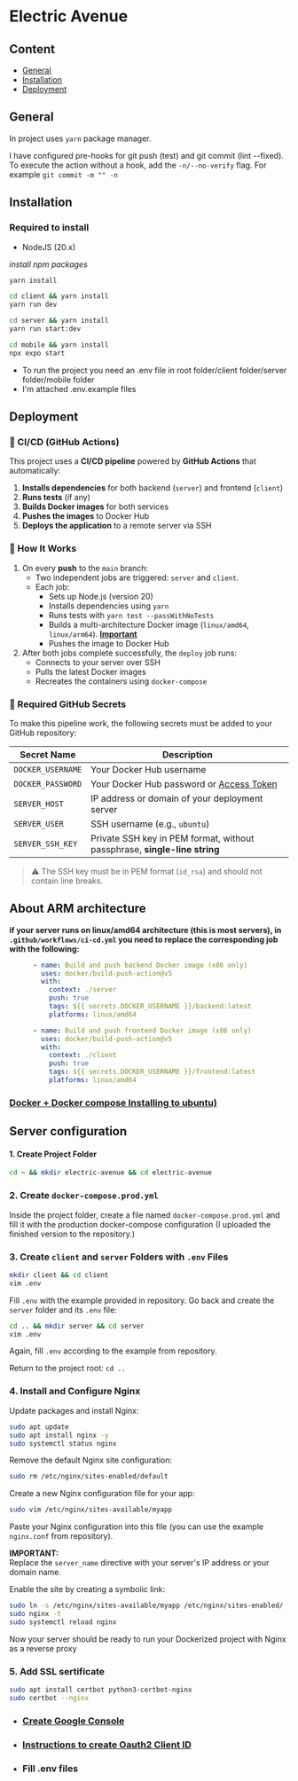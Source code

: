 
# Electric Avenue

## Content
- [General](#general)
- [Installation](#installation)
- [Deployment](#deployment)

## General
In project uses `yarn` package manager.

I have configured pre-hooks for git push (test) and git commit (lint --fixed). To execute the action without a hook, add the `-n/--no-verify` flag. For example `git commit -m "" -n`

## Installation
### Required to install
- NodeJS (20.x)

*install npm packages*

```bash  
yarn install  
```  
```bash  
cd client && yarn install  
yarn run dev  
```  
```bash  
cd server && yarn install  
yarn run start:dev  
```  
```bash  
cd mobile && yarn install  
npx expo start  
```  

* To run the project you need an .env file in root folder/client folder/server folder/mobile folder
* I'm attached .env.example files

## Deployment
### 🚀 CI/CD (GitHub Actions)

This project uses a **CI/CD pipeline** powered by **GitHub Actions** that automatically:

1. **Installs dependencies** for both backend (`server`) and frontend (`client`)
2. **Runs tests** (if any)
3. **Builds Docker images** for both services
4. **Pushes the images** to Docker Hub
5. **Deploys the application** to a remote server via SSH

### 🔄 How It Works

1. On every **push** to the `main` branch:
    - Two independent jobs are triggered: `server` and `client`.
    - Each job:
        - Sets up Node.js (version 20)
        - Installs dependencies using `yarn`
        - Runs tests with `yarn test --passWithNoTests`
        - Builds a multi-architecture Docker image (`linux/amd64`, `linux/arm64`). **[Important](#about-arm-architecture)**
        - Pushes the image to Docker Hub
2. After both jobs complete successfully, the `deploy` job runs:
    - Connects to your server over SSH
    - Pulls the latest Docker images
    - Recreates the containers using `docker-compose`

### 🔐 Required GitHub Secrets

To make this pipeline work, the following secrets must be added to your GitHub repository:

| Secret Name         | Description                                                                 |
|---------------------|-----------------------------------------------------------------------------|
| `DOCKER_USERNAME`   | Your Docker Hub username                                                    |
| `DOCKER_PASSWORD`   | Your Docker Hub password or [Access Token](https://hub.docker.com/settings/security) |
| `SERVER_HOST`       | IP address or domain of your deployment server                              |
| `SERVER_USER`       | SSH username (e.g., `ubuntu`)                                               |
| `SERVER_SSH_KEY`    | Private SSH key in PEM format, without passphrase, **single-line string**   |

> ⚠️ The SSH key must be in PEM format (`id_rsa`) and should not contain line breaks.

## About ARM architecture
**if your server runs on linux/amd64 architecture (this is most servers), in `.github/workflows/ci-cd.yml` you need to replace the corresponding job with the following:**
```yml
      - name: Build and push backend Docker image (x86 only)
        uses: docker/build-push-action@v5
        with:
          context: ./server
          push: true
          tags: ${{ secrets.DOCKER_USERNAME }}/backend:latest
          platforms: linux/amd64
```
```yml
      - name: Build and push frontend Docker image (x86 only)
        uses: docker/build-push-action@v5
        with:
          context: ./client
          push: true
          tags: ${{ secrets.DOCKER_USERNAME }}/frontend:latest
          platforms: linux/amd64
```
### [Docker + Docker compose Installing to ubuntu)](https://tomerklein.dev/step-by-step-tutorial-installing-docker-and-docker-compose-on-ubuntu-a98a1b7aaed0)
## Server configuration

#### 1. Create Project Folder
```bash
cd ~ && mkdir electric-avenue && cd electric-avenue
```
### 2. Create `docker-compose.prod.yml`
Inside the project folder, create a file named `docker-compose.prod.yml` and fill it with the production docker-compose configuration (I uploaded the finished version to the repository.)
### 3. Create `client` and `server` Folders with `.env` Files
```bash
mkdir client && cd client
vim .env 
```
Fill `.env` with the example provided in repository.
Go back and create the `server` folder and its `.env` file:
```bash
cd .. && mkdir server && cd server
vim .env
```
Again, fill `.env` according to the example from repository.

Return to the project root: `cd ..`
### 4. Install and Configure Nginx
Update packages and install Nginx:
```bash
sudo apt update
sudo apt install nginx -y
sudo systemctl status nginx
```
Remove the default Nginx site configuration:
```bash
sudo rm /etc/nginx/sites-enabled/default
```
Create a new Nginx configuration file for your app:
```bash
sudo vim /etc/nginx/sites-available/myapp
```
Paste your Nginx configuration into this file (you can use the example `nginx.conf` from repository).

**IMPORTANT:**  
Replace the `server_name` directive with your server's IP address or your domain name.

Enable the site by creating a symbolic link:
```bash
sudo ln -s /etc/nginx/sites-available/myapp /etc/nginx/sites-enabled/
sudo nginx -t
sudo systemctl reload nginx
```
Now your server should be ready to run your Dockerized project with Nginx as a reverse proxy

### 5. Add SSL sertificate
```bash
sudo apt install certbot python3-certbot-nginx
sudo certbot --nginx
```
- ### [Create Google Console](https://console.cloud.google.com/projectcreate)
- ### [Instructions to create Oauth2 Client ID](https://medium.com/@flavtech/google-oauth2-authentication-with-nestjs-explained-ab585c53edec)
- ### Fill .env files

